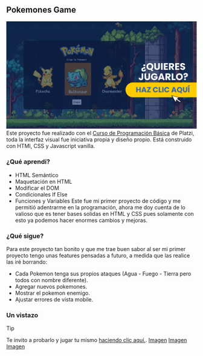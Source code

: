 ## Pokemones Game
[![Banner pokemon](img/screenshots/banner.png)]()
Este proyecto fue realizado con el [Curso de Programación Básica](https://platzi.com/cursos/programacion-basica/) de Platzi, toda la interfaz visual fue iniciativa propia y diseño propio.
Está construido con HTMl, CSS y Javascript vanilla.
<br>
### ¿Qué aprendí?
- HTML Semántico
- Maquetación en HTML
- Modificar el DOM
- Condicionales If Else
- Funciones y Variables
Este fue mi primer proyecto de código y me permitió adentrarme en la programación, ahora me doy cuenta de lo valioso que es tener bases solidas en HTML y CSS pues solamente con esto ya podemos hacer enormes cambios y mejoras.

### ¿Qué sigue?
Para este proyecto tan bonito y que me trae buen sabor al ser mi primer proyecto tengo unas features pensadas a futuro, a medida que las realice las iré borrando:
- Cada Pokemon tenga sus propios ataques (Agua - Fuego - Tierra pero todos con nombre diferente).
- Agregar nuevos pokemones.
- Mostrar el pokemon enemigo.
- Ajustar errores de vista mobile.

### Un vistazo
> [!TIP]
> Te invito a probarlo y jugar tu mismo [haciendo clic aquí.]().
[Imagen](img/screenshots/1.png)
[Imagen](img/screenshots/2.png)
[Imagen](img/screenshots/3.png)
